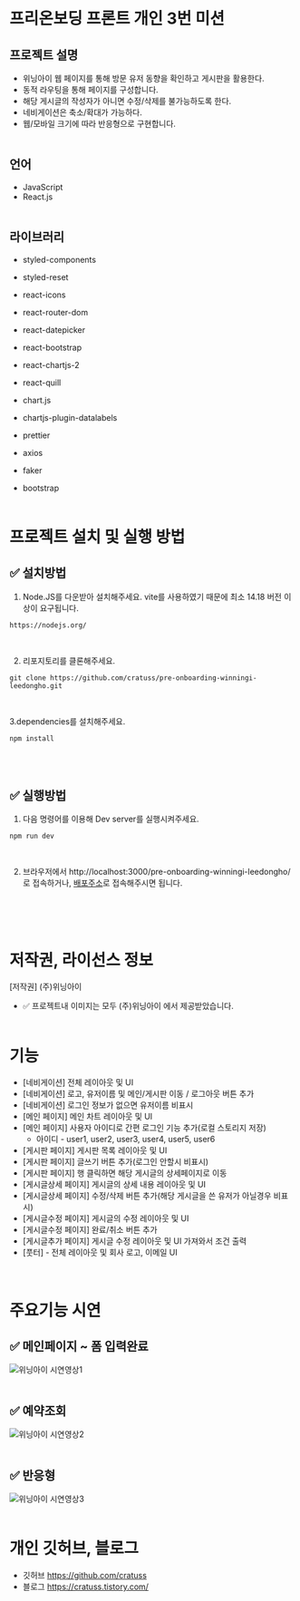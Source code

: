 # 프리온보딩 프론트 개인 3번 미션

## 프로젝트 설명

- 위닝아이 웹 페이지를 통해 방문 유저 동향을 확인하고 게시판을 활용한다.
- 동적 라우팅을 통해 페이지를 구성합니다.
- 해당 게시글의 작성자가 아니면 수정/삭제를 불가능하도록 한다.
- 네비게이션은 축소/확대가 가능하다.
- 웹/모바일 크기에 따라 반응형으로 구현합니다.
  <br/>
  <br/>

## 언어

- JavaScript
- React.js
  <br/>
  <br/>

## 라이브러리

- styled-components
- styled-reset
- react-icons
- react-router-dom
- react-datepicker
- react-bootstrap
- react-chartjs-2
- react-quill
- chart.js
- chartjs-plugin-datalabels
- prettier
- axios
- faker

- bootstrap
  <br/>
  <br/>

# 프로젝트 설치 및 실행 방법

## ✅ 설치방법

1. Node.JS를 다운받아 설치해주세요. vite를 사용하였기 때문에 최소 14.18 버전 이상이 요구됩니다.

```
https://nodejs.org/
```

<br/>

2. 리포지토리를 클론해주세요.<br/>

```
git clone https://github.com/cratuss/pre-onboarding-winningi-leedongho.git
```

<br/>

3.dependencies를 설치해주세요.

```
npm install
```

<br/>
<br/>

## ✅ 실행방법

1. 다음 명령어를 이용해 Dev server를 실행시켜주세요.

```
npm run dev
```

<br/>

2. 브라우저에서 http://localhost:3000/pre-onboarding-winningi-leedongho/ 로 접속하거나,
[배포주소](https://cratuss.github.io/pre-onboarding-winningi-leedongho/)로 접속해주시면 됩니다.

   <br/>
   <br/>
   <br/>

# 저작권, 라이선스 정보

[저작권] (주)위닝아이
<br/>

- ✅ 프로젝트내 이미지는 모두 (주)위닝아이 에서 제공받았습니다.
  <br/>
  <br/>

# 기능

- [네비게이션] 전체 레이아웃 및 UI
- [네비게이션] 로고, 유저이름 및 메인/게시판 이동 / 로그아웃 버튼 추가
- [네비게이션] 로그인 정보가 없으면 유저이름 비표시
- [메인 페이지] 메인 차트 레이아웃 및 UI
- [메인 페이지] 사용자 아이디로 간편 로그인 기능 추가(로컬 스토리지 저장)
  - 아이디 - user1, user2, user3, user4, user5, user6
- [게시판 페이지] 게시판 목록 레이아웃 및 UI
- [게시판 페이지] 글쓰기 버튼 추가(로그인 안할시 비표시)
- [게시판 페이지] 행 클릭하면 해당 게시글의 상세페이지로 이동
- [게시글상세 페이지] 게시글의 상세 내용 레이아웃 및 UI
- [게시글상세 페이지] 수정/삭제 버튼 추가(해당 게시글을 쓴 유저가 아닐경우 비표시)
- [게시글수정 페이지] 게시글의 수정 레이아웃 및 UI
- [게시글수정 페이지] 완료/취소 버튼 추가
- [게시글추가 페이지] 게시글 수정 레이아웃 및 UI 가져와서 조건 출력
- [풋터] - 전체 레이아웃 및 회사 로고, 이메일 UI 


<br/>

# 주요기능 시연

## ✅ 메인페이지 ~ 폼 입력완료

![위닝아이 시연영상1](https://user-images.githubusercontent.com/88419431/196757726-695a2cbc-ef67-4122-9158-8856603943fa.gif)
<br/>
<br/>

## ✅ 예약조회

![위닝아이 시연영상2](https://user-images.githubusercontent.com/88419431/196757747-4dcdb1b6-89c4-41d4-8c0e-1bb666bb60f7.gif)
<br/>
<br/>

## ✅ 반응형

![위닝아이 시연영상3](https://user-images.githubusercontent.com/88419431/196757765-8f8cc28b-6a0e-4410-ab00-93f110e048c2.gif)
<br/>
<br/>



# 개인 깃허브, 블로그 
- 깃허브 https://github.com/cratuss
- 블로그 https://cratuss.tistory.com/
